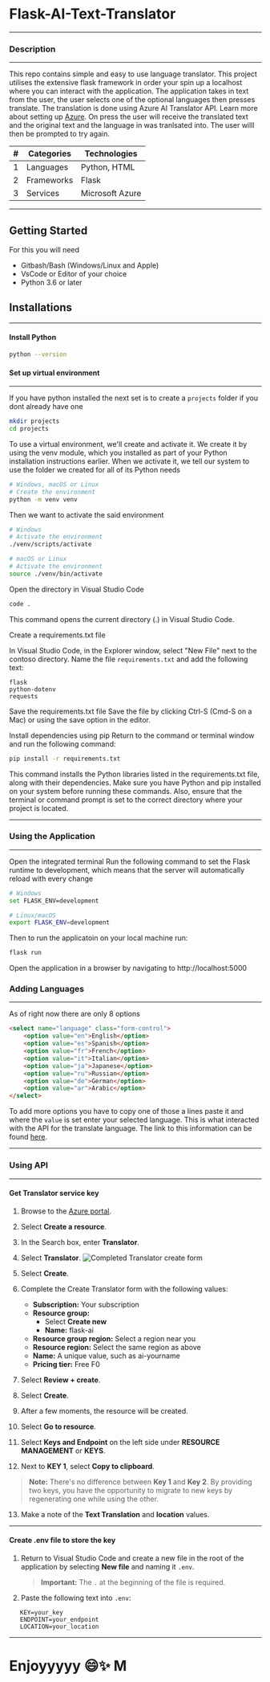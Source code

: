 # Flask-AI-Text-Translator
---
### Description
---
This repo contains simple and easy to use language translator. This project utilises the extensive flask framework in order your spin up a localhost where you can interact with the application. The application takes in text from the user, the user  selects one of the optional languages then presses translate. The translation is done using Azure AI Translator API. Learn more about setting up [Azure]. On press the user will receive the translated text and the original text and the language in was tranlsated into. The user willl then be prompted to try again.

| #   | Categories  | Technologies       |
| --- | ----------- | ------------------ |
| 1   | Languages   | Python, HTML       |
| 2   | Frameworks  | Flask              |
| 3   | Services    | Microsoft Azure    |

---
## Getting Started

 For this you will need
- Gitbash/Bash (Windows/Linux and Apple)
- VsCode or Editor of your choice
- Python 3.6 or later

## Installations
---
#### Install Python

```bash
python --version
```

#### Set up virtual environment
---
If you have python installed the next set is to create a `projects` folder if you dont already have one
```bash
mkdir projects
cd projects
```
To use a virtual environment, we'll create and activate it. We create it by using the venv module, which you installed as part of your Python installation instructions earlier. When we activate it, we tell our system to use the folder we created for all of its Python needs

```bash
# Windows, macOS or Linux
# Create the environment
python -m venv venv
```
Then we want to activate the said environment
```bash
# Windows
# Activate the environment
./venv/scripts/activate

# macOS or Linux
# Activate the environment
source ./venv/bin/activate
```

Open the directory in Visual Studio Code
```bash
code .
```
This command opens the current directory (.) in Visual Studio Code.

Create a requirements.txt file

In Visual Studio Code, in the Explorer window, select "New File" next to the contoso directory. Name the file `requirements.txt` and add the following text:

```plaintext
flask
python-dotenv
requests
```
Save the requirements.txt file
Save the file by clicking Ctrl-S (Cmd-S on a Mac) or using the save option in the editor.

Install dependencies using pip
Return to the command or terminal window and run the following command:

```bash
pip install -r requirements.txt
```

This command installs the Python libraries listed in the requirements.txt file, along with their dependencies.
Make sure you have Python and pip installed on your system before running these commands. Also, ensure that the terminal or command prompt is set to the correct directory where your project is located.

---
### Using the Application
---
Open the integrated terminal
Run the following command to set the Flask runtime to development, which means that the server will automatically reload with every change

```Bash
# Windows
set FLASK_ENV=development

# Linux/macOS
export FLASK_ENV=development
```
Then to run the applicatoin on your local machine run:
```Bash
flask run
```

Open the application in a browser by navigating to http://localhost:5000

### Adding Languages
---
As of right now there are only 8 options 
```HTML
<select name="language" class="form-control">
    <option value="en">English</option>
    <option value="es">Spanish</option>
    <option value="fr">French</option>
    <option value="it">Italian</option>
    <option value="ja">Japanese</option>
    <option value="ru">Russian</option>
    <option value="de">German</option>
    <option value="ar">Arabic</option>
</select>
```

To add more options you have to copy one of those a lines
paste it and where the `value` is set enter your selected language. 
This is what interacted with the API for the translate language.
The link to this information can be found [here](https://learn.microsoft.com/en-us/azure/ai-services/translator/language-support?WT.mc_id=python-11210-chrhar).

---
### Using API
---
#### Get Translator service key

1. Browse to the [Azure portal](https://portal.azure.com/).
2. Select **Create a resource**.
3. In the Search box, enter **Translator**.
4. Select **Translator**. ![Completed Translator create form](https://www.google.com/imgres?imgurl=https%3A%2F%2Fraw.githubusercontent.com%2FDevExpress-Examples%2FReporting-Register-Azure-Cognitive-Translation-Service%2F2023.1%2FImages%2FAZURECreateTranlatorTextResource.png&tbnid=yN8Vm1zEYvvieM&vet=12ahUKEwir7Y624vKCAxX4FFkFHTyUCksQMygNegQIARBp..i&imgrefurl=https%3A%2F%2Fsupportcenter.devexpress.com%2Fticket%2Fdetails%2Ft882919%2Fhow-to-use-the-microsoft-azure-translator-text-api-in-report-localization&docid=TJnkZPtvh4zVHM&w=685&h=367&q=azure%20translate%20api&ved=2ahUKEwir7Y624vKCAxX4FFkFHTyUCksQMygNegQIARBp)
5. Select **Create**.
6. Complete the Create Translator form with the following values:
   - **Subscription:** Your subscription
   - **Resource group:**
     - Select **Create new** 
     - **Name:** flask-ai
    - **Resource group region:** Select a region near you
    - **Resource region:** Select the same region as above
    - **Name:** A unique value, such as ai-yourname
    - **Pricing tier:** Free F0

7. Select **Review + create**.
8. Select **Create**.
9. After a few moments, the resource will be created.
10. Select **Go to resource**.
11. Select **Keys and Endpoint** on the left side under **RESOURCE MANAGEMENT** or **KEYS**.
12. Next to **KEY 1**, select **Copy to clipboard**.
   > **Note:** There's no difference between **Key 1** and **Key 2**. By providing two keys, you have the opportunity to migrate to new keys by regenerating one while using the other.
13. Make a note of the **Text Translation** and **location** values.
---
#### Create .env file to store the key

1. Return to Visual Studio Code and create a new file in the root of the application by selecting **New file** and naming it `.env`.

   > **Important:** The `.` at the beginning of the file is required.

2. Paste the following text into `.env`:
```plaintext
   KEY=your_key
   ENDPOINT=your_endpoint
   LOCATION=your_location
```
---
# Enjoyyyyy 😄✨ M


[//]: # (These are reference links used in the body of this note and get stripped out when the markdown processor does its job. There is no need to format nicely because it shouldn't be seen. Thanks SO - http://stackoverflow.com/questions/4823468/store-comments-in-markdown-syntax)

   [dill]: <https://github.com/joemccann/dillinger>
   [git-repo-url]: <https://github.com/joemccann/dillinger.git>
   [john gruber]: <http://daringfireball.net>
   [df1]: <http://daringfireball.net/projects/markdown/>
   [markdown-it]: <https://github.com/markdown-it/markdown-it>
   [Ace Editor]: <http://ace.ajax.org>
   [node.js]: <http://nodejs.org>
   [Twitter Bootstrap]: <http://twitter.github.com/bootstrap/>
   [jQuery]: <http://jquery.com>
   [@tjholowaychuk]: <http://twitter.com/tjholowaychuk>
   [express]: <http://expressjs.com>
   [AngularJS]: <http://angularjs.org>
   [Gulp]: <http://gulpjs.com>
   [Azure]: <https://azure.microsoft.com/en-ca/free/search/?ef_id=_k_Cj0KCQiAyKurBhD5ARIsALamXaG5Gg-aW9h9bIRy8PuJiMcBdz10ygXwEF63RuGDfdsLSVuEMI_O1q0aAuXgEALw_wcB_k_&OCID=AIDcmmqz3gd78m_SEM__k_Cj0KCQiAyKurBhD5ARIsALamXaG5Gg-aW9h9bIRy8PuJiMcBdz10ygXwEF63RuGDfdsLSVuEMI_O1q0aAuXgEALw_wcB_k_&gad_source=1&gclid=Cj0KCQiAyKurBhD5ARIsALamXaG5Gg-aW9h9bIRy8PuJiMcBdz10ygXwEF63RuGDfdsLSVuEMI_O1q0aAuXgEALw_wcB>

   [PlDb]: <https://github.com/joemccann/dillinger/tree/master/plugins/dropbox/README.md>
   [PlGh]: <https://github.com/joemccann/dillinger/tree/master/plugins/github/README.md>
   [PlGd]: <https://github.com/joemccann/dillinger/tree/master/plugins/googledrive/README.md>
   [PlOd]: <https://github.com/joemccann/dillinger/tree/master/plugins/onedrive/README.md>
   [PlMe]: <https://github.com/joemccann/dillinger/tree/master/plugins/medium/README.md>
   [PlGa]: <https://github.com/RahulHP/dillinger/blob/master/plugins/googleanalytics/README.md>
